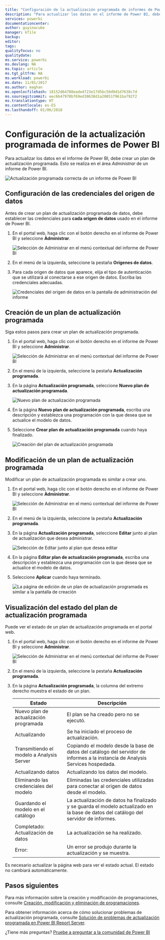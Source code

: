 ```yaml
---
title: "Configuración de la actualización programada de informes de Power BI"
description: "Para actualizar los datos en el informe de Power BI, debe crear un plan de actualización programada."
services: powerbi
documentationcenter: 
author: guyinacube
manager: kfile
backup: 
editor: 
tags: 
qualityfocus: no
qualitydate: 
ms.service: powerbi
ms.devlang: NA
ms.topic: article
ms.tgt_pltfrm: NA
ms.workload: powerbi
ms.date: 11/01/2017
ms.author: maghan
ms.openlocfilehash: 18152d64788eade4723e17d5bc50d9d1d7638c7d
ms.sourcegitcommit: eec6b47970bf69ed30638d1a20051f961ba792f2
ms.translationtype: HT
ms.contentlocale: es-ES
ms.lasthandoff: 01/06/2018
---
```

# <a name="how-to-configure-power-bi-report-scheduled-refresh"></a>Configuración de la actualización programada de informes de Power BI
Para actualizar los datos en el informe de Power BI, debe crear un plan de actualización programada. Esto se realiza en el área *Administrar* de un informe de Power BI.

![Actualización programada correcta de un informe de Power BI](media/configure-scheduled-refresh/scheduled-refresh-success.png)

## <a name="configure-data-source-credentials"></a>Configuración de las credenciales del origen de datos
Antes de crear un plan de actualización programada de datos, debe establecer las credenciales para **cada origen de datos** usado en el informe de Power BI.

1. En el portal web, haga clic con el botón derecho en el informe de Power BI y seleccione **Administrar**.
   
    ![Selección de Administrar en el menú contextual del informe de Power BI](media/configure-scheduled-refresh/manage-power-bi-report.png)
2. En el menú de la izquierda, seleccione la pestaña **Orígenes de datos**.
3. Para cada origen de datos que aparece, elija el tipo de autenticación que se utilizará al conectarse a ese origen de datos. Escriba las credenciales adecuadas.
   
    ![Credenciales del origen de datos en la pantalla de administración del informe](media/configure-scheduled-refresh/data-source-credentials.png)

## <a name="creating-a-schedule-refresh-plan"></a>Creación de un plan de actualización programada
Siga estos pasos para crear un plan de actualización programada.

1. En el portal web, haga clic con el botón derecho en el informe de Power BI y seleccione **Administrar**.
   
    ![Selección de Administrar en el menú contextual del informe de Power BI](media/configure-scheduled-refresh/manage-power-bi-report.png)
2. En el menú de la izquierda, seleccione la pestaña **Actualización programada**.
3. En la página **Actualización programada**, seleccione **Nuevo plan de actualización programada**.
   
    ![Nuevo plan de actualización programada](media/configure-scheduled-refresh/new-scheduled-refresh-plan.png)
4. En la página **Nuevo plan de actualización programada**, escriba una descripción y establezca una programación con la que desea que se actualice el modelo de datos.
5. Seleccione **Crear plan de actualización programada** cuando haya finalizado.
   
    ![Creación del plan de actualización programada](media/configure-scheduled-refresh/create-scheduled-refresh-plan.png)

## <a name="modifying-a-schedule-refresh-plan"></a>Modificación de un plan de actualización programada
Modificar un plan de actualización programada es similar a crear uno.

1. En el portal web, haga clic con el botón derecho en el informe de Power BI y seleccione **Administrar**.
   
    ![Selección de Administrar en el menú contextual del informe de Power BI](media/configure-scheduled-refresh/manage-power-bi-report.png)
2. En el menú de la izquierda, seleccione la pestaña **Actualización programada**.
3. En la página **Actualización programada**, seleccione **Editar** junto al plan de actualización que desea administrar.
   
    ![Selección de Editar junto al plan que desea editar](media/configure-scheduled-refresh/edit-scheduled-refresh-plan.png)
4. En la página **Editar plan de actualización programada**, escriba una descripción y establezca una programación con la que desea que se actualice el modelo de datos.
5. Seleccione **Aplicar** cuando haya terminado.
   
    ![La página de edición de un plan de actualización programada es similar a la pantalla de creación](media/configure-scheduled-refresh/edit-scheduled-refresh-plan-page.png)

## <a name="viewing-the-status-of-schedule-refresh-plan"></a>Visualización del estado del plan de actualización programada
Puede ver el estado de un plan de actualización programada en el portal web.

1. En el portal web, haga clic con el botón derecho en el informe de Power BI y seleccione **Administrar**.
   
    ![Selección de Administrar en el menú contextual del informe de Power BI](media/configure-scheduled-refresh/manage-power-bi-report.png)
2. En el menú de la izquierda, seleccione la pestaña **Actualización programada**.
3. En la página **Actualización programada**, la columna del extremo derecho muestra el estado de un plan.
   
   | **Estado** | **Descripción** |
   | --- | --- |
   | Nuevo plan de actualización programada |El plan se ha creado pero no se ejecutó. |
   | Actualizando |Se ha iniciado el proceso de actualización. |
   | Transmitiendo el modelo a Analysis Server |Copiando el modelo desde la base de datos del catálogo del servidor de informes a la instancia de Analysis Services hospedada. |
   | Actualizando datos |Actualizando los datos del modelo. |
   | Eliminando las credenciales del modelo |Eliminadas las credenciales utilizadas para conectar al origen de datos desde el modelo. |
   | Guardando el modelo en el catálogo |La actualización de datos ha finalizado y se guarda el modelo actualizado en la base de datos del catálogo del servidor de informes. |
   | Completado: Actualización de datos |La actualización se ha realizado. |
   | Error: |Un error se produjo durante la actualización y se muestra. |

Es necesario actualizar la página web para ver el estado actual. El estado no cambiará automáticamente.

## <a name="next-steps"></a>Pasos siguientes
Para más información sobre la creación y modificación de programaciones, consulte [Creación, modificación y eliminación de programaciones](https://docs.microsoft.com/sql/reporting-services/subscriptions/create-modify-and-delete-schedules).

Para obtener información acerca de cómo solucionar problemas de actualización programada, consulte [Solución de problemas de actualización programada en Power BI Report Server](scheduled-refresh-troubleshoot.md).

¿Tiene más preguntas? [Pruebe a preguntar a la comunidad de Power BI](https://community.powerbi.com/)

